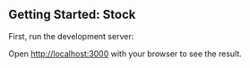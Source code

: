 

## Getting Started: Stock 

First, run the development server:



Open [http://localhost:3000](http://localhost:3000) with your browser to see the result.






